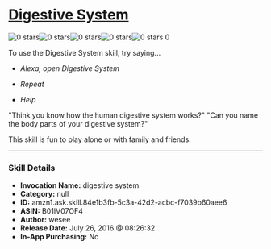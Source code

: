 # [Digestive System](http://alexa.amazon.com/#skills/amzn1.ask.skill.84e1b3fb-5c3a-42d2-acbc-f7039b60aee6)
![0 stars](../../images/ic_star_border_black_18dp_1x.png)![0 stars](../../images/ic_star_border_black_18dp_1x.png)![0 stars](../../images/ic_star_border_black_18dp_1x.png)![0 stars](../../images/ic_star_border_black_18dp_1x.png)![0 stars](../../images/ic_star_border_black_18dp_1x.png) 0

To use the Digestive System skill, try saying...

* *Alexa, open Digestive System*

* *Repeat*

* *Help*

"Think you know how the human digestive system works?"
"Can you name the body parts of your digestive system?"

This skill is fun to play alone or with family and friends.

***

### Skill Details

* **Invocation Name:** digestive system
* **Category:** null
* **ID:** amzn1.ask.skill.84e1b3fb-5c3a-42d2-acbc-f7039b60aee6
* **ASIN:** B01IV07OF4
* **Author:** wesee
* **Release Date:** July 26, 2016 @ 08:26:32
* **In-App Purchasing:** No
